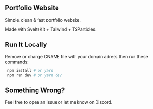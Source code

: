 ## Portfolio Website

Simple, clean & fast portfolio website.

Made with SvelteKit + Tailwind + TSParticles.

## Run It Locally

Remove or change CNAME file with your domain adress then run these commands:

```bash
 npm install # or yarn
 npm run dev # or yarn dev
```

## Something Wrong?
Feel free to open an issue or let me know on Discord.


